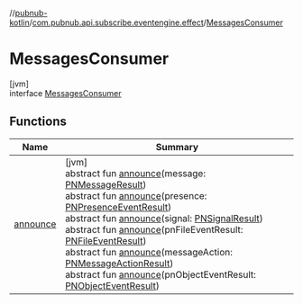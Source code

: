 //[pubnub-kotlin](../../../index.md)/[com.pubnub.api.subscribe.eventengine.effect](../index.md)/[MessagesConsumer](index.md)

# MessagesConsumer

[jvm]\
interface [MessagesConsumer](index.md)

## Functions

| Name | Summary |
|---|---|
| [announce](announce.md) | [jvm]<br>abstract fun [announce](announce.md)(message: [PNMessageResult](../../com.pubnub.api.models.consumer.pubsub/-p-n-message-result/index.md))<br>abstract fun [announce](announce.md)(presence: [PNPresenceEventResult](../../com.pubnub.api.models.consumer.pubsub/-p-n-presence-event-result/index.md))<br>abstract fun [announce](announce.md)(signal: [PNSignalResult](../../com.pubnub.api.models.consumer.pubsub/-p-n-signal-result/index.md))<br>abstract fun [announce](announce.md)(pnFileEventResult: [PNFileEventResult](../../com.pubnub.api.models.consumer.pubsub.files/-p-n-file-event-result/index.md))<br>abstract fun [announce](announce.md)(messageAction: [PNMessageActionResult](../../com.pubnub.api.models.consumer.pubsub.message_actions/-p-n-message-action-result/index.md))<br>abstract fun [announce](announce.md)(pnObjectEventResult: [PNObjectEventResult](../../com.pubnub.api.models.consumer.pubsub.objects/-p-n-object-event-result/index.md)) |
